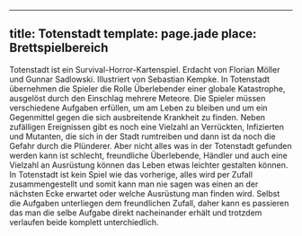 ---
title: Totenstadt
template: page.jade
place: Brettspielbereich
----

Totenstadt ist ein Survival-Horror-Kartenspiel. Erdacht von Florian Möller und Gunnar Sadlowski. Illustriert von Sebastian Kempke. In Totenstadt übernehmen die Spieler die Rolle Überlebender einer globale Katastrophe, ausgelöst durch den Einschlag mehrere Meteore. Die Spieler müssen verschiedene Aufgaben erfüllen, um am Leben zu bleiben und um ein Gegenmittel gegen die sich ausbreitende Krankheit zu finden. Neben zufälligen Ereignissen gibt es noch eine Vielzahl an Verrückten, Infizierten und Mutanten, die sich in der Stadt rumtreiben und dann ist da noch die Gefahr durch die Plünderer. Aber nicht alles was in der Totenstadt gefunden werden kann ist schlecht, freundliche Überlebende, Händler und auch eine Vielzahl an Ausrüstung können das Leben etwas leichter gestalten können. In Totenstadt ist kein Spiel wie das vorherige, alles wird per Zufall zusammengestellt und somit kann man nie sagen was einen an der nächsten Ecke erwartet oder welche Ausrüstung man finden wird. Selbst die Aufgaben unterliegen dem freundlichen Zufall, daher kann es passieren das man die selbe Aufgabe direkt nacheinander erhält und trotzdem verlaufen beide komplett unterchiedlich.
